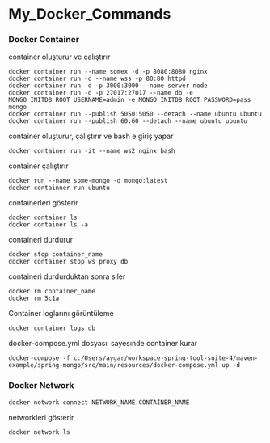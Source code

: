 # My_Docker_Commands


### Docker Container
container oluşturur ve çalıştırır
``` 
docker container run --name somex -d -p 8080:8080 nginx
docker container run -d --name wss -p 80:80 httpd
docker container run -d -p 3000:3000 --name server node
docker container run -d -p 27017:27017 --name db -e MONGO_INITDB_ROOT_USERNAME=admin -e MONGO_INITDB_ROOT_PASSWORD=pass mongo
docker container run --publish 5050:5050 --detach --name ubuntu ubuntu
docker container run --publish 60:60 --detach --name ubuntu ubuntu

``` 
container oluşturur, çalıştırır ve bash e giriş yapar
``` 
docker container run -it --name ws2 nginx bash
``` 
container çalıştırır
``` 
docker run --name some-mongo -d mongo:latest
docker containner run ubuntu
``` 
containerleri gösterir
``` 
docker container ls
docker container ls -a
``` 
containeri durdurur
``` 
docker stop container_name
docker container stop ws proxy db
``` 
containeri durdurduktan sonra siler
``` 
docker rm container_name
docker rm 5c1a
``` 
Container loglarını görüntüleme
``` 
docker container logs db
``` 
docker-compose.yml dosyasıı sayesınde container kurar
``` 
docker-compose -f c:/Users/aygar/workspace-spring-tool-suite-4/maven-example/spring-mongo/src/main/resources/docker-compose.yml up -d
``` 

### Docker Network
``` 
docker network connect NETWORK_NAME CONTAİNER_NAME
``` 

networkleri gösterir
``` 
docker network ls
``` 
